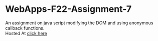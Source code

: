 # WebApps-F22-Assignment-7
An assignment on java script modifying the DOM and using anonymous callback functions.<br>
Hosted At [click here]( https://44-563-web-apps-f22.github.io/44563-webapps-assignment-7-anudeepsagar/treasure.html/reaction.html/cycler.html)